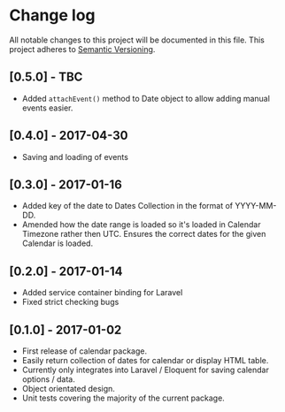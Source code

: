 # Change log

All notable changes to this project will be documented in this file.
This project adheres to [Semantic Versioning](http://semver.org/).

## [0.5.0] - TBC

* Added `attachEvent()` method to Date object to allow adding manual events easier.

## [0.4.0] - 2017-04-30

* Saving and loading of events

## [0.3.0] - 2017-01-16

* Added key of the date to Dates Collection in the format of YYYY-MM-DD.
* Amended how the date range is loaded so it's loaded in Calendar Timezone rather then UTC. Ensures the correct dates for the given Calendar is loaded.

## [0.2.0] - 2017-01-14

* Added service container binding for Laravel
* Fixed strict checking bugs

## [0.1.0] - 2017-01-02

* First release of calendar package.
* Easily return collection of dates for calendar or display HTML table.
* Currently only integrates into Laravel / Eloquent for saving calendar options / data.
* Object orientated design.
* Unit tests covering the majority of the current package.
